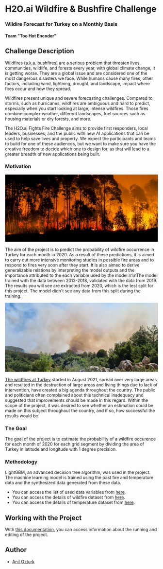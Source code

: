 # H2O.ai Wildfire & Bushfire Challenge
### Wildire Forecast for Turkey on a Monthly Basis
#### Team "Too Hot Encoder"
## Challenge Description
Wildfires (a.k.a. bushfires) are a serious problem that threaten lives, communities, wildlife, and forests every year, with global climate change, it is getting worse. They are a global issue and are considered one of the most dangerous disasters we face. While humans cause many fires, other factors, including wind, lightning, drought, and landscape, impact where fires occur and how they spread.

Wildfires present unique and severe forecasting challenges. Compared to storms, such as hurricanes, wildfires are ambiguous and hard to predict, especially when you start looking at large, intense wildfires. Those fires combine complex weather, different landscapes, fuel sources such as housing materials or dry forests, and more.

The H2O.ai Fights Fire Challenge aims to provide first responders, local leaders, businesses, and the public with new AI applications that can be used to help save lives and property. We expect the participants and teams to build for one of these audiences, but we want to make sure you have the creative freedom to decide which one to design for, as that will lead to a greater breadth of new applications being built.

### Motivation
![](app/media/wildfire.jpg)

The aim of the project is to predict the probability of wildfire occurrence in Turkey for each month in 2020. As a result of these predictions, it is aimed to carry out more intensive monitoring studies in possible fire areas and to respond to fires very soon after they start. It is also aimed to derive generalizable relations by interpreting the model outputs and the importance attributed to the each variable used by the model.\n\nThe model trained with the data between 2013-2018, validated with the data from 2019. The results you will see are extracted from 2020, which is the test split for this project. The model didn't see any data from this split during the training.

![](app/media/wildfire_bodrum.png)

[The wildfires at Turkey](https://en.wikipedia.org/wiki/2021_Turkey_wildfires) started in August 2021, spread over very large areas and resulted in the destruction of large areas and living things due to lack of intervention, have created a big agenda throughout the country. The public and politicians often complained about this technical inadequacy and suggested that improvements should be made in this regard. Within the scope of the project, it was desired to see whether an estimation could be made on this subject throughout the country, and if so, how successful the results would be

### The Goal
The goal of the project is to estimate the probability of a wildfire occurence for each month of 2020 for each grid segment by dividing the area of Turkey in latitude and longitude with 1 degree precision.

### Methodology
LightGBM, an advanced decision tree algorithm, was used in the project. The machine learning model is trained using the past fire and temperature data and the synthesized data generated from these data.

- You can access the list of used data variables from [here](app/markdown/model_variables.md).
- You can access the details of wildfire dataset from [here](app/markdown/data_active_fire.md).
- You can access the details of temperature dataset from [here](app/markdown/data_temperatures.md).

## Working with the Project
With [this documentation](PROJECT.md), you can access information about the running and editing of the project.

## Author
* [Anil Ozturk](anilozturk96@gmail.com)